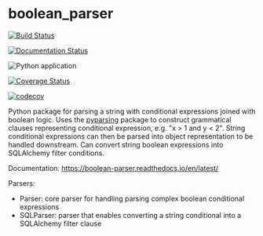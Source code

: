 # boolean_parser

[![Build Status](https://travis-ci.com/havok2063/boolean_parser.svg?branch=master)](https://travis-ci.com/havok2063/boolean_parser)

[![Documentation Status](https://readthedocs.org/projects/boolean-parser/badge/?version=latest)](https://boolean-parser.readthedocs.io/en/latest/?badge=latest)

![Python application](https://github.com/havok2063/boolean_parser/workflows/Python%20application/badge.svg)

[![Coverage Status](https://coveralls.io/repos/github/havok2063/boolean_parser/badge.svg?branch=master)](https://coveralls.io/github/havok2063/boolean_parser?branch=master)

[![codecov](https://codecov.io/gh/havok2063/boolean_parser/branch/master/graph/badge.svg)](https://codecov.io/gh/havok2063/boolean_parser)


Python package for parsing a string with conditional expressions joined with boolean logic.  Uses the [pyparsing](https://github.com/pyparsing/pyparsing) package to construct grammatical clauses representing conditional expression, e.g. "x > 1 and y < 2".  String conditional expressions can then be parsed into object representation to be handled downstream.  Can
convert string boolean expressions into SQLAlchemy filter conditions.

Documentation: https://boolean-parser.readthedocs.io/en/latest/

Parsers:
 - Parser: core parser for handling parsing complex boolean conditional expressions
 - SQLParser: parser that enables converting a string conditional into a SQLAlchemy filter clause
